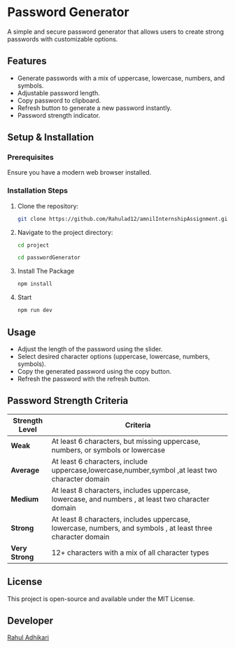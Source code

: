 # Password Generator

A simple and secure password generator that allows users to create strong passwords with customizable options.

## Features

- Generate passwords with a mix of uppercase, lowercase, numbers, and symbols.
- Adjustable password length.
- Copy password to clipboard.
- Refresh button to generate a new password instantly.
- Password strength indicator.

## Setup & Installation

### Prerequisites

Ensure you have a modern web browser installed.

### Installation Steps

1. Clone the repository:
   ```sh
   git clone https://github.com/Rahulad12/amnilInternshipAssignment.git
   ```
2. Navigate to the project directory:
   ```sh
   cd project
   ```
   ```sh
   cd passwordGenerator
   ```
3. Install The Package
   ```sh
   npm install
   ```
4. Start
   ```sh
   npm run dev
   ```

## Usage

- Adjust the length of the password using the slider.
- Select desired character options (uppercase, lowercase, numbers, symbols).
- Copy the generated password using the copy button.
- Refresh the password with the refresh button.

## Password Strength Criteria

| Strength Level  | Criteria                                                                                                     |
| --------------- | ------------------------------------------------------------------------------------------------------------ |
| **Weak**        | At least 6 characters, but missing uppercase, numbers, or symbols or lowercase                               |
| **Average**     | At least 6 characters, include uppercase,lowercase,number,symbol ,at least two character domain              |
| **Medium**      | At least 8 characters, includes uppercase, lowercase, and numbers , at least two character domain            |
| **Strong**      | At least 8 characters, includes uppercase, lowercase, numbers, and symbols , at least three character domain |
| **Very Strong** | 12+ characters with a mix of all character types                                                             |

## License

This project is open-source and available under the MIT License.

## Developer

<a href ="https://adhikarirahul.com.np">Rahul Adhikari </a>

